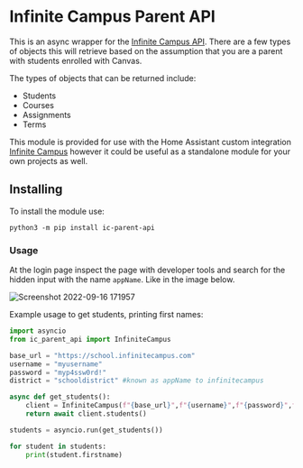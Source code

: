 # Infinite Campus Parent API

This is an async wrapper for the [Infinite Campus API](https://canvas.instructure.com/doc/api/).  There are a few types of objects this will retrieve based on the assumption that you are a parent with students enrolled with Canvas.  

The types of objects that can be returned include:

- Students
- Courses
- Assignments
- Terms

This module is provided for use with the Home Assistant custom integration [Infinite Campus](https://github.com/schwartzpub/infinite_campus_hassio) however it could be useful as a standalone module for your own projects as well.

## Installing

To install the module use:

```shell
python3 -m pip install ic-parent-api
```

### Usage

At the login page inspect the page with developer tools and search for the hidden input with the name `appName`. Like in the image below.

![Screenshot 2022-09-16 171957](https://user-images.githubusercontent.com/13734613/190816004-a062b221-0653-4655-9b37-b67211350e6b.jpg)

Example usage to get students, printing first names:

```python
import asyncio
from ic_parent_api import InfiniteCampus

base_url = "https://school.infinitecampus.com"
username = "myusername"
password = "myp4ssw0rd!"
district = "schooldistrict" #known as appName to infinitecampus

async def get_students():
    client = InfiniteCampus(f"{base_url}",f"{username}",f"{password}",f"{district}")
    return await client.students()

students = asyncio.run(get_students())

for student in students:
    print(student.firstname)
```
